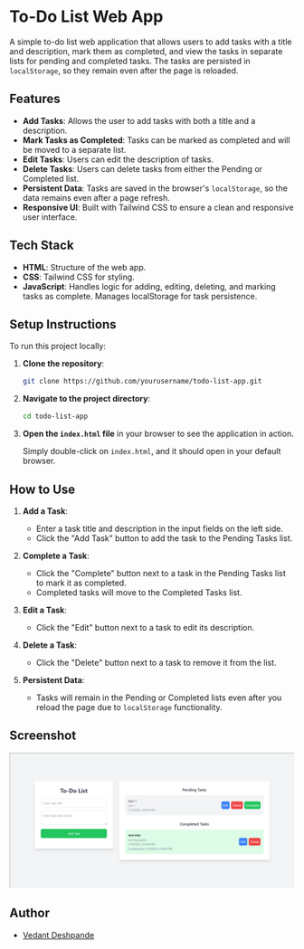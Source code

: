 
# To-Do List Web App

A simple to-do list web application that allows users to add tasks with a title and description, mark them as completed, and view the tasks in separate lists for pending and completed tasks. The tasks are persisted in `localStorage`, so they remain even after the page is reloaded.

## Features

- **Add Tasks**: Allows the user to add tasks with both a title and a description.
- **Mark Tasks as Completed**: Tasks can be marked as completed and will be moved to a separate list.
- **Edit Tasks**: Users can edit the description of tasks.
- **Delete Tasks**: Users can delete tasks from either the Pending or Completed list.
- **Persistent Data**: Tasks are saved in the browser's `localStorage`, so the data remains even after a page refresh.
- **Responsive UI**: Built with Tailwind CSS to ensure a clean and responsive user interface.

## Tech Stack

- **HTML**: Structure of the web app.
- **CSS**: Tailwind CSS for styling.
- **JavaScript**: Handles logic for adding, editing, deleting, and marking tasks as complete. Manages localStorage for task persistence.

## Setup Instructions

To run this project locally:

1. **Clone the repository**:

    ```bash
    git clone https://github.com/yourusername/todo-list-app.git
    ```

2. **Navigate to the project directory**:

    ```bash
    cd todo-list-app
    ```

3. **Open the `index.html` file** in your browser to see the application in action.

    Simply double-click on `index.html`, and it should open in your default browser.


## How to Use

1. **Add a Task**:
    - Enter a task title and description in the input fields on the left side.
    - Click the "Add Task" button to add the task to the Pending Tasks list.
    
2. **Complete a Task**:
    - Click the "Complete" button next to a task in the Pending Tasks list to mark it as completed.
    - Completed tasks will move to the Completed Tasks list.

3. **Edit a Task**:
    - Click the "Edit" button next to a task to edit its description.

4. **Delete a Task**:
    - Click the "Delete" button next to a task to remove it from the list.

5. **Persistent Data**:
    - Tasks will remain in the Pending or Completed lists even after you reload the page due to `localStorage` functionality.


## Screenshot

![To Do Webapp](screenshot.png)

## Author

- [Vedant Deshpande](https://github.com/vmDeshpande)
